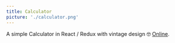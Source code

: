 ```yaml
---
title: Calculator
picture: './calculator.png'
---
```


A simple Calculator in React / Redux with vintage design 🤓
[Online](https://atoulmet.github.io/calculator/).